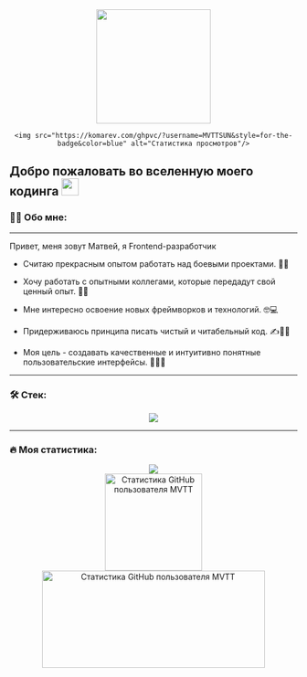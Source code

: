 <div id="header" align="center">
  <img src="https://media.giphy.com/media/2IudUHdI075HL02Pkk/giphy.gif" width="200"/>




    <img src="https://komarev.com/ghpvc/?username=MVTTSUN&style=for-the-badge&color=blue" alt="Статистика просмотров"/>

</div>
<h2>
  Добро пожаловать во вселенную моего кодинга
  <img src="https://media.giphy.com/media/hvRJCLFzcasrR4ia7z/giphy.gif" width="30px"/>
</h2>

### :man_technologist: Обо мне:

---


  Привет, меня зовут Матвей, я Frontend-разработчик
</h3>



- Считаю прекрасным опытом работать над боевыми проектами. 🎯💼

- Хочу работать с опытными коллегами, которые передадут свой ценный опыт. 👥🤝

- Мне интересно освоение новых фреймворков и технологий. 🤓💻

- Придерживаюсь принципа писать чистый и читабельный код. ✍️👨‍💻

- Моя цель - создавать качественные и интуитивно понятные пользовательские интерфейсы. 🚀👨‍💼

---

### :hammer_and_wrench: Стек:

<p align="center">
  <a href="https://skillicons.dev">
    <img src="https://skillicons.dev/icons?i=git,html,css,sass,tailwind,javascript,react,redux,typescript,jest,webpack,vite,babel,linux,docker,python,java,cs" />
  </a>
</p>

---

### :fire: Моя статистика:
<div id="stats" align="center">
  <div>
    <a href="https://www.codewars.com/users/MVTT">
      <img src="https://www.codewars.com/users/MVTT/badges/large"/>
    </a>
  </div>
  <img height="170" src="https://github-readme-stats.vercel.app/api?username=MVTTSUN&theme=vue&show_icons=true&locale=ru" alt="Статистика GitHub пользователя MVTT"/>
  <img height="170" width="390" src="https://github-readme-stats.vercel.app/api/top-langs/?username=MVTTSUN&hide_progress=true&locale=ru&custom_title=Наиболее&nbsp;используемые&nbsp;языки" alt="Статистика GitHub пользователя MVTT"/>
</div>
